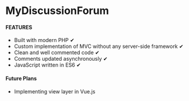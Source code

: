 # MyDiscussionForum

#### FEATURES
* Built with modern PHP &#10004;
* Custom implementation of MVC without any server-side framework &#10004;
* Clean and well commented code &#10004;
* Comments updated asynchronously &#10004;
* JavaScript written in ES6 &#10004;

#### Future Plans
* Implementing view layer in Vue.js 
